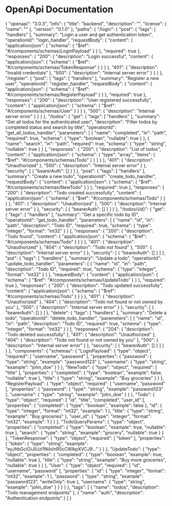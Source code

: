 # OpenApi Documentation

{
  "openapi": "3.0.3",
  "info": {
    "title": "backend",
    "description": "",
    "license": {
      "name": ""
    },
    "version": "0.1.0"
  },
  "paths": {
    "/login": {
      "post": {
        "tags": [
          "handlers"
        ],
        "summary": "Login a user and get authentication token",
        "operationId": "login_handler",
        "requestBody": {
          "content": {
            "application/json": {
              "schema": {
                "$ref": "#/components/schemas/LoginPayload"
              }
            }
          },
          "required": true
        },
        "responses": {
          "200": {
            "description": "Login successful",
            "content": {
              "application/json": {
                "schema": {
                  "$ref": "#/components/schemas/TokenResponse"
                }
              }
            }
          },
          "401": {
            "description": "Invalid credentials"
          },
          "500": {
            "description": "Internal server error"
          }
        }
      }
    },
    "/register": {
      "post": {
        "tags": [
          "handlers"
        ],
        "summary": "Register a new user",
        "operationId": "register_handler",
        "requestBody": {
          "content": {
            "application/json": {
              "schema": {
                "$ref": "#/components/schemas/RegisterPayload"
              }
            }
          },
          "required": true
        },
        "responses": {
          "200": {
            "description": "User registered successfully",
            "content": {
              "application/json": {
                "schema": {
                  "$ref": "#/components/schemas/User"
                }
              }
            }
          },
          "500": {
            "description": "Internal server error"
          }
        }
      }
    },
    "/todos": {
      "get": {
        "tags": [
          "handlers"
        ],
        "summary": "Get all todos for the authenticated user",
        "description": "Filter todos by completed status and search by title",
        "operationId": "get_all_todos_handler",
        "parameters": [
          {
            "name": "completed",
            "in": "path",
            "required": true,
            "schema": {
              "type": "boolean",
              "nullable": true
            }
          },
          {
            "name": "search",
            "in": "path",
            "required": true,
            "schema": {
              "type": "string",
              "nullable": true
            }
          }
        ],
        "responses": {
          "200": {
            "description": "List of todos",
            "content": {
              "application/json": {
                "schema": {
                  "type": "array",
                  "items": {
                    "$ref": "#/components/schemas/Todo"
                  }
                }
              }
            }
          },
          "401": {
            "description": "Unauthorized"
          },
          "500": {
            "description": "Internal server error"
          }
        },
        "security": [
          {
            "bearerAuth": []
          }
        ]
      },
      "post": {
        "tags": [
          "handlers"
        ],
        "summary": "Create a new todo",
        "operationId": "create_todo_handler",
        "requestBody": {
          "content": {
            "application/json": {
              "schema": {
                "$ref": "#/components/schemas/NewTodo"
              }
            }
          },
          "required": true
        },
        "responses": {
          "200": {
            "description": "Todo created successfully",
            "content": {
              "application/json": {
                "schema": {
                  "$ref": "#/components/schemas/Todo"
                }
              }
            }
          },
          "401": {
            "description": "Unauthorized"
          },
          "500": {
            "description": "Internal server error"
          }
        },
        "security": [
          {
            "bearerAuth": []
          }
        ]
      }
    },
    "/todos/{id}": {
      "get": {
        "tags": [
          "handlers"
        ],
        "summary": "Get a specific todo by ID",
        "operationId": "get_todo_handler",
        "parameters": [
          {
            "name": "id",
            "in": "path",
            "description": "Todo ID",
            "required": true,
            "schema": {
              "type": "integer",
              "format": "int32"
            }
          }
        ],
        "responses": {
          "200": {
            "description": "Todo found",
            "content": {
              "application/json": {
                "schema": {
                  "$ref": "#/components/schemas/Todo"
                }
              }
            }
          },
          "401": {
            "description": "Unauthorized"
          },
          "404": {
            "description": "Todo not found"
          },
          "500": {
            "description": "Internal server error"
          }
        },
        "security": [
          {
            "bearerAuth": []
          }
        ]
      },
      "put": {
        "tags": [
          "handlers"
        ],
        "summary": "Update a todo",
        "operationId": "update_todo_handler",
        "parameters": [
          {
            "name": "id",
            "in": "path",
            "description": "Todo ID",
            "required": true,
            "schema": {
              "type": "integer",
              "format": "int32"
            }
          }
        ],
        "requestBody": {
          "content": {
            "application/json": {
              "schema": {
                "$ref": "#/components/schemas/UpdateTodo"
              }
            }
          },
          "required": true
        },
        "responses": {
          "200": {
            "description": "Todo updated successfully",
            "content": {
              "application/json": {
                "schema": {
                  "$ref": "#/components/schemas/Todo"
                }
              }
            }
          },
          "401": {
            "description": "Unauthorized"
          },
          "404": {
            "description": "Todo not found or not owned by you"
          },
          "500": {
            "description": "Internal server error"
          }
        },
        "security": [
          {
            "bearerAuth": []
          }
        ]
      },
      "delete": {
        "tags": [
          "handlers"
        ],
        "summary": "Delete a todo",
        "operationId": "delete_todo_handler",
        "parameters": [
          {
            "name": "id",
            "in": "path",
            "description": "Todo ID",
            "required": true,
            "schema": {
              "type": "integer",
              "format": "int32"
            }
          }
        ],
        "responses": {
          "204": {
            "description": "Todo deleted successfully"
          },
          "401": {
            "description": "Unauthorized"
          },
          "404": {
            "description": "Todo not found or not owned by you"
          },
          "500": {
            "description": "Internal server error"
          }
        },
        "security": [
          {
            "bearerAuth": []
          }
        ]
      }
    }
  },
  "components": {
    "schemas": {
      "LoginPayload": {
        "type": "object",
        "required": [
          "username",
          "password"
        ],
        "properties": {
          "password": {
            "type": "string",
            "example": "password123"
          },
          "username": {
            "type": "string",
            "example": "john_doe"
          }
        }
      },
      "NewTodo": {
        "type": "object",
        "required": [
          "title"
        ],
        "properties": {
          "completed": {
            "type": "boolean",
            "example": false,
            "nullable": true
          },
          "title": {
            "type": "string",
            "example": "Buy groceries"
          }
        }
      },
      "RegisterPayload": {
        "type": "object",
        "required": [
          "username",
          "password"
        ],
        "properties": {
          "password": {
            "type": "string",
            "example": "password123"
          },
          "username": {
            "type": "string",
            "example": "john_doe"
          }
        }
      },
      "Todo": {
        "type": "object",
        "required": [
          "id",
          "title",
          "completed",
          "user_id"
        ],
        "properties": {
          "completed": {
            "type": "boolean",
            "example": false
          },
          "id": {
            "type": "integer",
            "format": "int32",
            "example": 1
          },
          "title": {
            "type": "string",
            "example": "Buy groceries"
          },
          "user_id": {
            "type": "integer",
            "format": "int32",
            "example": 1
          }
        }
      },
      "TodoQueryParams": {
        "type": "object",
        "properties": {
          "completed": {
            "type": "boolean",
            "example": true,
            "nullable": true
          },
          "search": {
            "type": "string",
            "example": "grocery",
            "nullable": true
          }
        }
      },
      "TokenResponse": {
        "type": "object",
        "required": [
          "token"
        ],
        "properties": {
          "token": {
            "type": "string",
            "example": "eyJhbGciOiJIUzI1NiIsInR5cCI6IkpXVCJ9..."
          }
        }
      },
      "UpdateTodo": {
        "type": "object",
        "properties": {
          "completed": {
            "type": "boolean",
            "example": true,
            "nullable": true
          },
          "title": {
            "type": "string",
            "example": "Buy more groceries",
            "nullable": true
          }
        }
      },
      "User": {
        "type": "object",
        "required": [
          "id",
          "username",
          "password"
        ],
        "properties": {
          "id": {
            "type": "integer",
            "format": "int32",
            "example": 1
          },
          "password": {
            "type": "string",
            "example": "password123",
            "writeOnly": true
          },
          "username": {
            "type": "string",
            "example": "john_doe"
          }
        }
      }
    }
  },
  "tags": [
    {
      "name": "todos",
      "description": "Todo management endpoints"
    },
    {
      "name": "auth",
      "description": "Authentication endpoints"
    }
  ]
}
